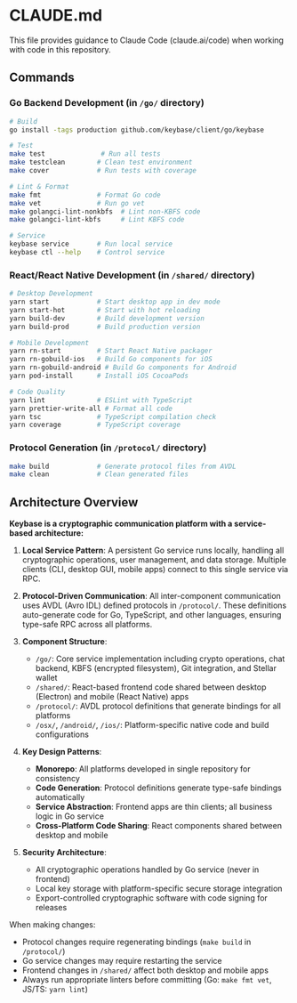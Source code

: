 # CLAUDE.md

This file provides guidance to Claude Code (claude.ai/code) when working with code in this repository.

## Commands

### Go Backend Development (in `/go/` directory)
```bash
# Build
go install -tags production github.com/keybase/client/go/keybase

# Test
make test              # Run all tests
make testclean        # Clean test environment  
make cover            # Run tests with coverage

# Lint & Format
make fmt              # Format Go code
make vet              # Run go vet
make golangci-lint-nonkbfs  # Lint non-KBFS code
make golangci-lint-kbfs     # Lint KBFS code

# Service
keybase service       # Run local service
keybase ctl --help    # Control service
```

### React/React Native Development (in `/shared/` directory)
```bash
# Desktop Development
yarn start            # Start desktop app in dev mode
yarn start-hot        # Start with hot reloading
yarn build-dev        # Build development version
yarn build-prod       # Build production version

# Mobile Development  
yarn rn-start         # Start React Native packager
yarn rn-gobuild-ios   # Build Go components for iOS
yarn rn-gobuild-android # Build Go components for Android
yarn pod-install      # Install iOS CocoaPods

# Code Quality
yarn lint             # ESLint with TypeScript
yarn prettier-write-all # Format all code
yarn tsc              # TypeScript compilation check
yarn coverage         # TypeScript coverage
```

### Protocol Generation (in `/protocol/` directory)
```bash
make build            # Generate protocol files from AVDL
make clean            # Clean generated files
```

## Architecture Overview

**Keybase is a cryptographic communication platform with a service-based architecture:**

1. **Local Service Pattern**: A persistent Go service runs locally, handling all cryptographic operations, user management, and data storage. Multiple clients (CLI, desktop GUI, mobile apps) connect to this single service via RPC.

2. **Protocol-Driven Communication**: All inter-component communication uses AVDL (Avro IDL) defined protocols in `/protocol/`. These definitions auto-generate code for Go, TypeScript, and other languages, ensuring type-safe RPC across all platforms.

3. **Component Structure**:
   - `/go/`: Core service implementation including crypto operations, chat backend, KBFS (encrypted filesystem), Git integration, and Stellar wallet
   - `/shared/`: React-based frontend code shared between desktop (Electron) and mobile (React Native) apps
   - `/protocol/`: AVDL protocol definitions that generate bindings for all platforms
   - `/osx/`, `/android/`, `/ios/`: Platform-specific native code and build configurations

4. **Key Design Patterns**:
   - **Monorepo**: All platforms developed in single repository for consistency
   - **Code Generation**: Protocol definitions generate type-safe bindings automatically
   - **Service Abstraction**: Frontend apps are thin clients; all business logic in Go service
   - **Cross-Platform Code Sharing**: React components shared between desktop and mobile

5. **Security Architecture**:
   - All cryptographic operations handled by Go service (never in frontend)
   - Local key storage with platform-specific secure storage integration
   - Export-controlled cryptographic software with code signing for releases

When making changes:
- Protocol changes require regenerating bindings (`make build` in `/protocol/`)
- Go service changes may require restarting the service
- Frontend changes in `/shared/` affect both desktop and mobile apps
- Always run appropriate linters before committing (Go: `make fmt vet`, JS/TS: `yarn lint`)
